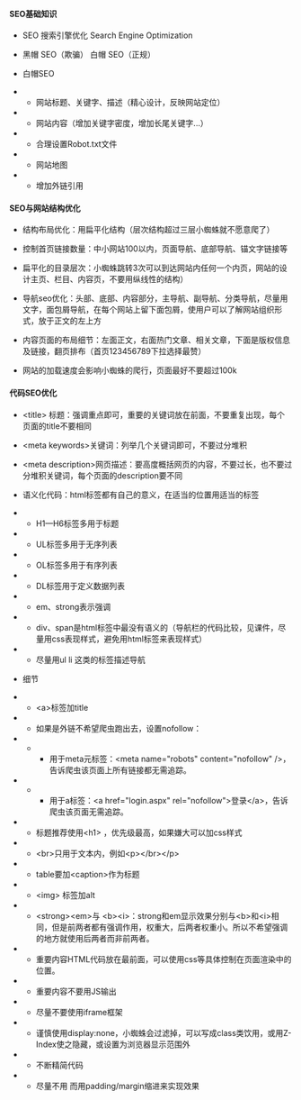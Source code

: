 #### SEO基础知识

* SEO 搜索引擎优化 Search Engine Optimization

* 黑帽 SEO（欺骗） 白帽 SEO（正规）

* 白帽SEO

* * 网站标题、关键字、描述（精心设计，反映网站定位）
* * 网站内容（增加关键字密度，增加长尾关键字...）
* * 合理设置Robot.txt文件
* * 网站地图
* * 增加外链引用

#### SEO与网站结构优化

* 结构布局优化：用扁平化结构（层次结构超过三层小蜘蛛就不愿意爬了）

* 控制首页链接数量：中小网站100以内，页面导航、底部导航、锚文字链接等

* 扁平化的目录层次：小蜘蛛跳转3次可以到达网站内任何一个内页，网站的设计主页、栏目、内容页，不要用纵线性的结构）

* 导航seo优化：头部、底部、内容部分，主导航、副导航、分类导航，尽量用文字，面包屑导航，在每个网站上留下面包屑，使用户可以了解网站组织形式，放于正文的左上方

* 内容页面的布局细节：左面正文，右面热门文章、相关文章，下面是版权信息及链接，翻页排布（首页123456789下拉选择最赞）

* 网站的加载速度会影响小蜘蛛的爬行，页面最好不要超过100k

#### 代码SEO优化

* &lt;title&gt; 标题：强调重点即可，重要的关键词放在前面，不要重复出现，每个页面的title不要相同

* &lt;meta keywords&gt;关键词：列举几个关键词即可，不要过分堆积

* &lt;meta description&gt;网页描述：要高度概括网页的内容，不要过长，也不要过分堆积关键词，每个页面的description要不同

* 语义化代码：html标签都有自己的意义，在适当的位置用适当的标签

* * H1—H6标签多用于标题
* * UL标签多用于无序列表
* * OL标签多用于有序列表
* * DL标签用于定义数据列表
* * em、strong表示强调
* * div、span是html标签中最没有语义的（导航栏的代码比较，见课件，尽量用css表现样式，避免用html标签来表现样式）
* * 尽量用ul li 这类的标签描述导航
* 细节

* * &lt;a&gt;标签加title
* * 如果是外链不希望爬虫跑出去，设置nofollow：
* * * 用于meta元标签：&lt;meta name="robots" content="nofollow" /&gt;，告诉爬虫该页面上所有链接都无需追踪。
* * * 用于a标签：&lt;a href="login.aspx" rel="nofollow"&gt;登录&lt;/a&gt;，告诉爬虫该页面无需追踪。
* * 标题推荐使用&lt;h1&gt; ，优先级最高，如果嫌大可以加css样式
* * &lt;br&gt;只用于文本内，例如&lt;p&gt;&lt;/br&gt;&lt;/p&gt;
* * table要加&lt;caption&gt;作为标题
* * &lt;img&gt; 标签加alt
* * &lt;strong&gt;&lt;em&gt;与 &lt;b&gt;&lt;i&gt;：strong和em显示效果分别与&lt;b&gt;和&lt;i&gt;相同，但是前两者都有强调作用，权重大，后两者权重小。所以不希望强调的地方就使用后两者而非前两者。
* * 重要内容HTML代码放在最前面，可以使用css等具体控制在页面渲染中的位置。
* * 重要内容不要用JS输出
* * 尽量不要使用iframe框架
* * 谨慎使用display:none，小蜘蛛会过滤掉，可以写成class类饮用，或用Z-Index使之隐藏，或设置为浏览器显示范围外
* * 不断精简代码
* * 尽量不用 而用padding/margin缩进来实现效果

### 



